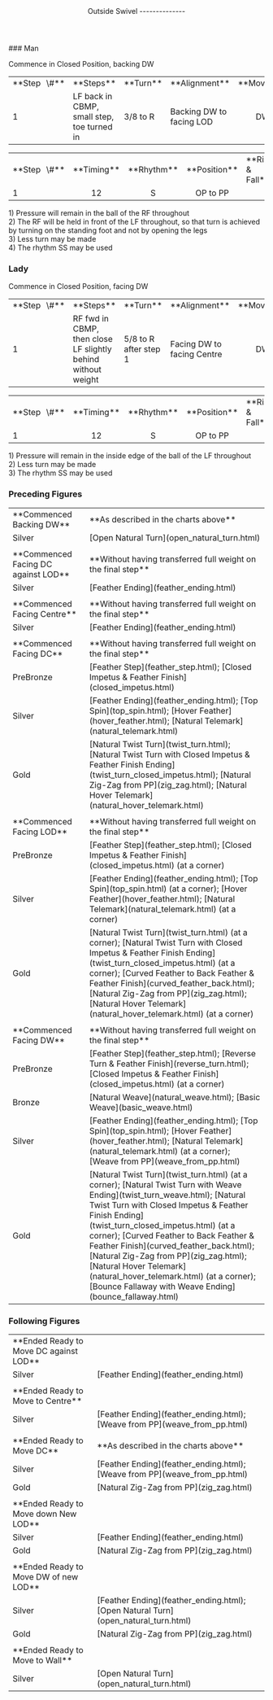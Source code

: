 <header>Outside Swivel
--------------

 </header>### Man

Commence in Closed Position, backing DW

 <table class="style1"> <tbody><tr> <td style="width:10%">**Step<span style="color:white">\_</span>\#**</td> <td style="width:38%">**Steps**</td> <td style="width:20%">**Turn**</td> <td style="width:16%">**Alignment**</td> <td style="width:16%;text-align:center">**Moving**</td> </tr> <tr> <td>1</td> <td>LF back in CBMP, small step, toe turned in</td> <td>3/8 to R</td> <td>Backing DW to facing LOD</td> <td style="text-align:center">DW</td> </tr> </tbody></table>

 <table class="style1"> <tbody><tr> <td style="width:10%">**Step<span style="color:white">\_</span>\#**</td> <td style="width:10%;text-align:center">**Timing**</td> <td style="width:10%;text-align:center">**Rhythm**</td> <td style="width:20%;text-align:center">**Position**</td> <td style="width:30%">**Rise &amp; Fall**</td> <td style="width:10%;text-align:center">**Sway**</td> <td style="width:10%;text-align:right">**Footwork**</td> </tr> <tr> <td>1</td> <td style="text-align:center">12</td> <td style="text-align:center">S</td> <td style="text-align:center">OP to PP</td> <td> </td> <td style="text-align:center"></td> <td style="text-align:right">TH</td> </tr> </tbody></table>

1\) Pressure will remain in the ball of the RF throughout  
 2) The RF will be held in front of the LF throughout, so that turn is achieved by turning on the standing foot and not by opening the legs  
 3) Less turn may be made  
 4) The rhythm SS may be used

### Lady

Commence in Closed Position, facing DW

 <table class="style1"> <tbody><tr> <td style="width:10%">**Step<span style="color:white">\_</span>\#**</td> <td style="width:38%">**Steps**</td> <td style="width:20%">**Turn**</td> <td style="width:16%">**Alignment**</td> <td style="width:16%;text-align:center">**Moving**</td> </tr> <tr> <td>1</td> <td>RF fwd in CBMP, then close LF slightly behind without weight</td> <td>5/8 to R after step 1</td> <td>Facing DW to facing Centre</td> <td style="text-align:center">DW</td> </tr> </tbody></table>

 <table class="style1"> <tbody><tr> <td style="width:10%">**Step<span style="color:white">\_</span>\#**</td> <td style="width:10%;text-align:center">**Timing**</td> <td style="width:10%;text-align:center">**Rhythm**</td> <td style="width:20%;text-align:center">**Position**</td> <td style="width:30%">**Rise &amp; Fall**</td> <td style="width:10%;text-align:center">**Sway**</td> <td style="width:10%;text-align:right">**Footwork**</td> </tr> <tr> <td>1</td> <td style="text-align:center">12</td> <td style="text-align:center">S</td> <td style="text-align:center">OP to PP</td> <td> </td> <td style="text-align:center"></td> <td style="text-align:right">HT</td> </tr> </tbody></table>

1\) Pressure will remain in the inside edge of the ball of the LF throughout  
 2) Less turn may be made  
 3) The rhythm SS may be used

### Preceding Figures

 <table> <tbody><tr> <td>**Commenced Backing DW**</td> <td>**As described in the charts above**</td> </tr> <tr> <td style="width:30%">Silver</td> <td> [Open Natural Turn](open_natural_turn.html) </td> </tr> <tr> <td> </td> <td> </td> </tr> <tr> <td>**Commenced Facing DC against LOD**</td> <td>**Without having transferred full weight on the final step**</td> </tr> <tr> <td>Silver</td> <td> [Feather Ending](feather_ending.html) </td> </tr> <tr> <td> </td> <td> </td> </tr> <tr> <td>**Commenced Facing Centre**</td> <td>**Without having transferred full weight on the final step**</td> </tr> <tr> <td>Silver</td> <td> [Feather Ending](feather_ending.html) </td> </tr> <tr> <td> </td> <td> </td> </tr> <tr> <td>**Commenced Facing DC**</td> <td>**Without having transferred full weight on the final step**</td> </tr> <tr> <td style="width:30%">PreBronze</td> <td> [Feather Step](feather_step.html); [Closed Impetus &amp; Feather Finish](closed_impetus.html) </td> </tr> <tr> <td>Silver</td> <td> [Feather Ending](feather_ending.html); [Top Spin](top_spin.html); [Hover Feather](hover_feather.html); [Natural Telemark](natural_telemark.html) </td> </tr> <tr> <td>Gold</td> <td> [Natural Twist Turn](twist_turn.html); [Natural Twist Turn with Closed Impetus &amp; Feather Finish Ending](twist_turn_closed_impetus.html); [Natural Zig-Zag from PP](zig_zag.html); [Natural Hover Telemark](natural_hover_telemark.html) </td> </tr> <tr> <td> </td> <td> </td> </tr> <tr> <td>**Commenced Facing LOD**</td> <td>**Without having transferred full weight on the final step**</td> </tr> <tr> <td style="width:30%">PreBronze</td> <td> [Feather Step](feather_step.html); [Closed Impetus &amp; Feather Finish](closed_impetus.html) (at a corner) </td> </tr> <tr> <td>Silver</td> <td> [Feather Ending](feather_ending.html); [Top Spin](top_spin.html) (at a corner); [Hover Feather](hover_feather.html); [Natural Telemark](natural_telemark.html) (at a corner) </td> </tr> <tr> <td>Gold</td> <td> [Natural Twist Turn](twist_turn.html) (at a corner); [Natural Twist Turn with Closed Impetus &amp; Feather Finish Ending](twist_turn_closed_impetus.html) (at a corner); [Curved Feather to Back Feather &amp; Feather Finish](curved_feather_back.html); [Natural Zig-Zag from PP](zig_zag.html); [Natural Hover Telemark](natural_hover_telemark.html) (at a corner) </td> </tr> <tr> <td> </td> <td> </td> </tr> <tr> <td>**Commenced Facing DW**</td> <td>**Without having transferred full weight on the final step**</td> </tr> <tr> <td style="width:30%">PreBronze</td> <td> [Feather Step](feather_step.html); [Reverse Turn &amp; Feather Finish](reverse_turn.html); [Closed Impetus &amp; Feather Finish](closed_impetus.html) (at a corner) </td> </tr> <tr> <td>Bronze</td> <td> [Natural Weave](natural_weave.html); [Basic Weave](basic_weave.html) </td> </tr> <tr> <td>Silver</td> <td> [Feather Ending](feather_ending.html); [Top Spin](top_spin.html); [Hover Feather](hover_feather.html); [Natural Telemark](natural_telemark.html) (at a corner); [Weave from PP](weave_from_pp.html) </td> </tr> <tr> <td>Gold</td> <td> [Natural Twist Turn](twist_turn.html) (at a corner); [Natural Twist Turn with Weave Ending](twist_turn_weave.html); [Natural Twist Turn with Closed Impetus &amp; Feather Finish Ending](twist_turn_closed_impetus.html) (at a corner); [Curved Feather to Back Feather &amp; Feather Finish](curved_feather_back.html); [Natural Zig-Zag from PP](zig_zag.html); [Natural Hover Telemark](natural_hover_telemark.html) (at a corner); [Bounce Fallaway with Weave Ending](bounce_fallaway.html) </td> </tr> </tbody></table>

### Following Figures

 <table> <tbody><tr> <td>**Ended Ready to Move DC against LOD**</td> <td> </td> </tr> <tr> <td>Silver</td> <td> [Feather Ending](feather_ending.html) </td> </tr> <tr> <td> </td> <td> </td> </tr> <tr> <td>**Ended Ready to Move to Centre**</td> <td> </td> </tr> <tr> <td>Silver</td> <td> [Feather Ending](feather_ending.html); [Weave from PP](weave_from_pp.html) </td> </tr> <tr> <td> </td> <td> </td> </tr> <tr> <td>**Ended Ready to Move DC**</td> <td>**As described in the charts above**</td> </tr> <tr> <td>Silver</td> <td> [Feather Ending](feather_ending.html); [Weave from PP](weave_from_pp.html) </td> </tr> <tr> <td>Gold</td> <td> [Natural Zig-Zag from PP](zig_zag.html) </td> </tr> <tr> <td> </td> <td> </td> </tr> <tr> <td>**Ended Ready to Move down New LOD**</td> <td> </td> </tr> <tr> <td>Silver</td> <td> [Feather Ending](feather_ending.html) </td> </tr> <tr> <td>Gold</td> <td> [Natural Zig-Zag from PP](zig_zag.html) </td> </tr> <tr> <td> </td> <td> </td> </tr> <tr> <td>**Ended Ready to Move DW of new LOD**</td> <td> </td> </tr> <tr> <td>Silver</td> <td> [Feather Ending](feather_ending.html); [Open Natural Turn](open_natural_turn.html) </td> </tr> <tr> <td>Gold</td> <td> [Natural Zig-Zag from PP](zig_zag.html) </td> </tr> <tr> <td> </td> <td> </td> </tr> <tr> <td>**Ended Ready to Move to Wall**</td> <td> </td> </tr> <tr> <td>Silver</td> <td> [Open Natural Turn](open_natural_turn.html) </td> </tr> </tbody></table>
